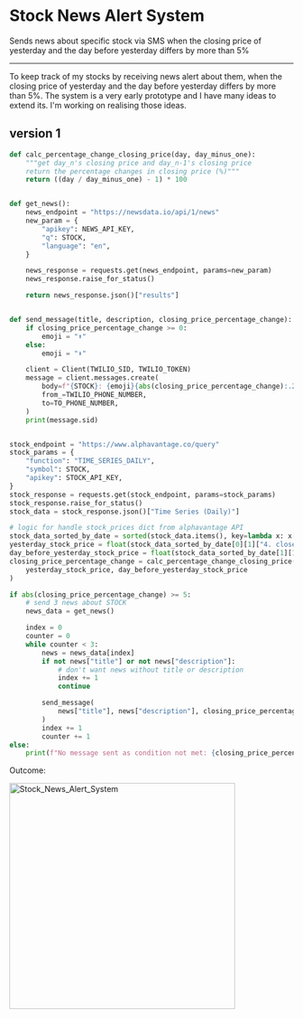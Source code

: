 # Stock News Alert System

Sends news about specific stock via SMS when the closing price of yesterday and the day before yesterday differs by more than 5%

---

To keep track of my stocks by receiving news alert about them, when the closing price of yesterday and the day before yesterday differs by more than 5%. The system is a very early prototype and I have many ideas to extend its. I'm working on realising those ideas.

## version 1

```PYTHON
def calc_percentage_change_closing_price(day, day_minus_one):
    """get day_n's closing price and day_n-1's closing price
    return the percentage changes in closing price (%)"""
    return ((day / day_minus_one) - 1) * 100


def get_news():
    news_endpoint = "https://newsdata.io/api/1/news"
    new_param = {
        "apikey": NEWS_API_KEY,
        "q": STOCK,
        "language": "en",
    }

    news_response = requests.get(news_endpoint, params=new_param)
    news_response.raise_for_status()

    return news_response.json()["results"]


def send_message(title, description, closing_price_percentage_change):
    if closing_price_percentage_change >= 0:
        emoji = "⬆️"
    else:
        emoji = "⬇️"

    client = Client(TWILIO_SID, TWILIO_TOKEN)
    message = client.messages.create(
        body=f"{STOCK}: {emoji}{abs(closing_price_percentage_change):.2f}%\nHeadline: {title}\nBrief: {description}",
        from_=TWILIO_PHONE_NUMBER,
        to=TO_PHONE_NUMBER,
    )
    print(message.sid)


stock_endpoint = "https://www.alphavantage.co/query"
stock_params = {
    "function": "TIME_SERIES_DAILY",
    "symbol": STOCK,
    "apikey": STOCK_API_KEY,
}
stock_response = requests.get(stock_endpoint, params=stock_params)
stock_response.raise_for_status()
stock_data = stock_response.json()["Time Series (Daily)"]

# logic for handle stock_prices dict from alphavantage API
stock_data_sorted_by_date = sorted(stock_data.items(), key=lambda x: x[0], reverse=True)
yesterday_stock_price = float(stock_data_sorted_by_date[0][1]["4. close"])
day_before_yesterday_stock_price = float(stock_data_sorted_by_date[1][1]["4. close"])
closing_price_percentage_change = calc_percentage_change_closing_price(
    yesterday_stock_price, day_before_yesterday_stock_price
)

if abs(closing_price_percentage_change) >= 5:
    # send 3 news about STOCK 
    news_data = get_news()

    index = 0
    counter = 0
    while counter < 3:
        news = news_data[index]
        if not news["title"] or not news["description"]:
            # don't want news without title or description
            index += 1
            continue

        send_message(
            news["title"], news["description"], closing_price_percentage_change
        )
        index += 1
        counter += 1
else:
    print(f"No message sent as condition not met: {closing_price_percentage_change}")

```

Outcome:

<img height="400" alt="Stock_News_Alert_System" src="https://github.com/abc12345d/Markdown_workspace/assets/44512722/27f07be3-f58a-43c8-83a5-c5bcb0701315">